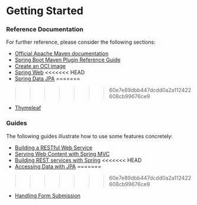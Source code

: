 # Getting Started

### Reference Documentation
For further reference, please consider the following sections:

* [Official Apache Maven documentation](https://maven.apache.org/guides/index.html)
* [Spring Boot Maven Plugin Reference Guide](https://docs.spring.io/spring-boot/docs/2.7.3/maven-plugin/reference/html/)
* [Create an OCI image](https://docs.spring.io/spring-boot/docs/2.7.3/maven-plugin/reference/html/#build-image)
* [Spring Web](https://docs.spring.io/spring-boot/docs/2.7.3/reference/htmlsingle/#web)
<<<<<<< HEAD
* [Spring Data JPA](https://docs.spring.io/spring-boot/docs/2.7.3/reference/htmlsingle/#data.sql.jpa-and-spring-data)
=======
>>>>>>> 60e7e89dbb447dcdd0a2a112422608cb99676ce9
* [Thymeleaf](https://docs.spring.io/spring-boot/docs/2.7.3/reference/htmlsingle/#web.servlet.spring-mvc.template-engines)

### Guides
The following guides illustrate how to use some features concretely:

* [Building a RESTful Web Service](https://spring.io/guides/gs/rest-service/)
* [Serving Web Content with Spring MVC](https://spring.io/guides/gs/serving-web-content/)
* [Building REST services with Spring](https://spring.io/guides/tutorials/rest/)
<<<<<<< HEAD
* [Accessing Data with JPA](https://spring.io/guides/gs/accessing-data-jpa/)
=======
>>>>>>> 60e7e89dbb447dcdd0a2a112422608cb99676ce9
* [Handling Form Submission](https://spring.io/guides/gs/handling-form-submission/)

